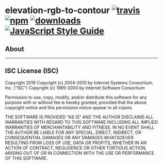 # elevation-rgb-to-contour [![travis][travis-image]][travis-url] [![npm][npm-image]][npm-url] [![downloads][downloads-image]][downloads-url] [![JavaScript Style Guide](https://img.shields.io/badge/code_style-standard-brightgreen.svg)](https://standardjs.com)

[travis-image]: https://travis-ci.org/regia-corporation/elevation-rgb-to-contour.svg?branch=master
[travis-url]: https://travis-ci.org/regia-corporation/elevation-rgb-to-contour
[npm-image]: https://img.shields.io/npm/v/elevation-rgb-to-contour.svg
[npm-url]: https://npmjs.org/package/elevation-rgb-to-contour
[downloads-image]: https://img.shields.io/npm/dm/elevation-rgb-to-contour.svg
[downloads-url]: https://www.npmjs.com/package/elevation-rgb-to-contour

## About



---

## ISC License (ISC)

Copyright 2019 <Regia>
Copyright (c) 2004-2010 by Internet Systems Consortium, Inc. ("ISC")
Copyright (c) 1995-2003 by Internet Software Consortium

Permission to use, copy, modify, and/or distribute this software for any purpose with or without fee is hereby granted, provided that the above copyright notice and this permission notice appear in all copies.

THE SOFTWARE IS PROVIDED "AS IS" AND THE AUTHOR DISCLAIMS ALL WARRANTIES WITH REGARD TO THIS SOFTWARE INCLUDING ALL IMPLIED WARRANTIES OF MERCHANTABILITY AND FITNESS. IN NO EVENT SHALL THE AUTHOR BE LIABLE FOR ANY SPECIAL, DIRECT, INDIRECT, OR CONSEQUENTIAL DAMAGES OR ANY DAMAGES WHATSOEVER RESULTING FROM LOSS OF USE, DATA OR PROFITS, WHETHER IN AN ACTION OF CONTRACT, NEGLIGENCE OR OTHER TORTIOUS ACTION, ARISING OUT OF OR IN CONNECTION WITH THE USE OR PERFORMANCE OF THIS SOFTWARE.
